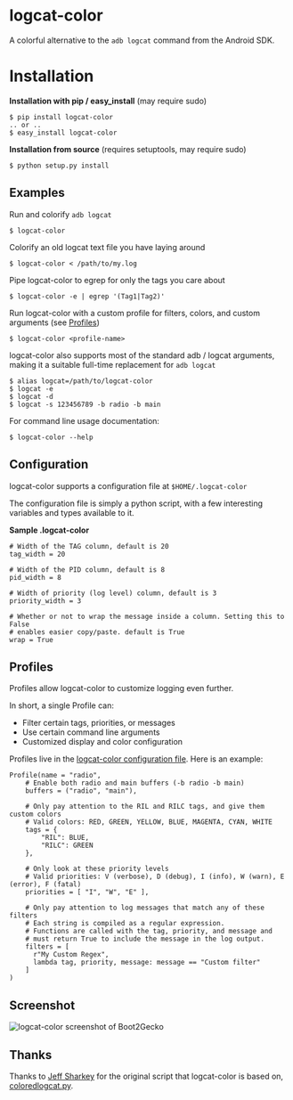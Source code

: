 # logcat-color
A colorful alternative to the `adb logcat` command from the Android SDK.

# Installation

**Installation with pip / easy_install** (may require sudo)
    
    $ pip install logcat-color
    .. or ..
    $ easy_install logcat-color

**Installation from source** (requires setuptools, may require sudo)
    
    $ python setup.py install

## Examples

Run and colorify `adb logcat`
    
    $ logcat-color

Colorify an old logcat text file you have laying around
    
    $ logcat-color < /path/to/my.log

Pipe logcat-color to egrep for only the tags you care about
    
    $ logcat-color -e | egrep '(Tag1|Tag2)'

Run logcat-color with a custom profile for filters, colors, and custom arguments (see [Profiles](#profiles))
    
    $ logcat-color <profile-name>

logcat-color also supports most of the standard adb / logcat arguments, making it a suitable full-time replacement for `adb logcat`
    
    $ alias logcat=/path/to/logcat-color
    $ logcat -e
    $ logcat -d
    $ logcat -s 123456789 -b radio -b main

For command line usage documentation:
    
    $ logcat-color --help

## <a id="configuration"></a>Configuration

logcat-color supports a configuration file at `$HOME/.logcat-color`

The configuration file is simply a python script, with a few interesting variables
and types available to it.

**Sample .logcat-color**
    
    # Width of the TAG column, default is 20
    tag_width = 20

    # Width of the PID column, default is 8
    pid_width = 8

    # Width of priority (log level) column, default is 3
    priority_width = 3

    # Whether or not to wrap the message inside a column. Setting this to False
    # enables easier copy/paste. default is True
    wrap = True

## <a id="profiles"></a> Profiles

Profiles allow logcat-color to customize logging even further. 

In short, a single Profile can:
- Filter certain tags, priorities, or messages
- Use certain command line arguments
- Customized display and color configuration

Profiles live in the [logcat-color configuration file](#configuration). Here is an example:
    
    Profile(name = "radio",
        # Enable both radio and main buffers (-b radio -b main)
        buffers = ("radio", "main"),

        # Only pay attention to the RIL and RILC tags, and give them custom colors
        # Valid colors: RED, GREEN, YELLOW, BLUE, MAGENTA, CYAN, WHITE
        tags = {
            "RIL": BLUE,
            "RILC": GREEN 
        },

        # Only look at these priority levels
        # Valid priorities: V (verbose), D (debug), I (info), W (warn), E (error), F (fatal)
        priorities = [ "I", "W", "E" ],

        # Only pay attention to log messages that match any of these filters
        # Each string is compiled as a regular expression.
        # Functions are called with the tag, priority, and message and
        # must return True to include the message in the log output.
        filters = [
          r"My Custom Regex",
          lambda tag, priority, message: message == "Custom filter"
        ]
    )

## Screenshot
![logcat-color screenshot of Boot2Gecko](https://img.skitch.com/20120629-jkeek3mbk2ibk9w75xqku88wpt.jpg)

## Thanks

Thanks to [Jeff Sharkey](http://jsharkey.org) for the original script that logcat-color is based on, [coloredlogcat.py](http://jsharkey.org/blog/2009/04/22/modifying-the-android-logcat-stream-for-full-color-debugging/).
